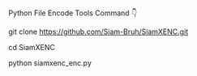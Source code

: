 Python File Encode 
Tools Command 👇

git clone https://github.com/Siam-Bruh/SiamXENC.git

cd SiamXENC

python siamxenc_enc.py
